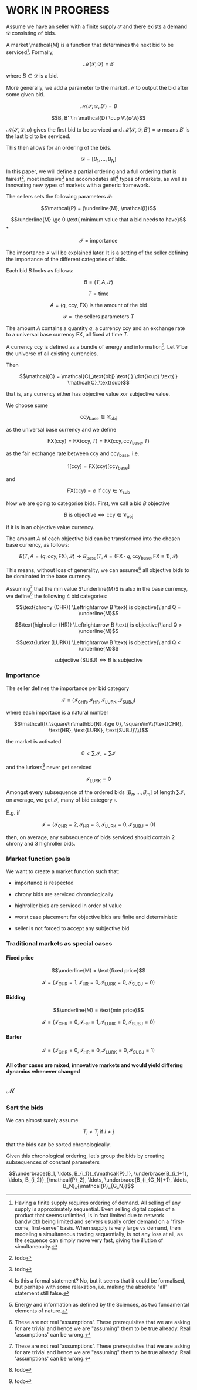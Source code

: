 # WORK IN PROGRESS

Assume we have an seller with a finite supply $\mathcal{S}$ and there exists a demand $\mathcal{D}$ consisting of bids.

A market \mathcal{M} is a function that determines the next bid to be serviced[^alltradeissequential]. Formally,

$$\mathcal{M}(\mathcal{S}, \mathcal{D}) = B$$

where $B \in \mathcal{D}$ is a bid.


More generally, we add a parameter to the market $\mathcal{M}$ to output the bid after some given bid. 

$$\mathcal{M}(\mathcal{S}, \mathcal{D}, B') = B$$

$$B, B' \in \mathcal{D} \cup \\\{∅\\\}$$

$\mathcal{M}(\mathcal{S}, \mathcal{D}, ∅)$ gives the first bid to be serviced and $\mathcal{M}(\mathcal{S}, \mathcal{D}, B') = ∅$ means $B'$ is the last bid to be serviced.

This then allows for an ordering of the bids.

$$\mathcal{D} = [B_1, \ldots, B_N]$$

In this paper, we will define a partial ordering and a full ordering that is fairest[^fairest], most inclusive[^mostinclusive] and accomodates all[^allmarkets] types of markets, as well as innovating new types of markets with a generic framework.



The sellers sets the following parameters $\mathcal{P}$:

$$\mathcal{P} = (\underline{M}, \mathcal{I})$$

$$\underline{M} \ge 0 \text{ minimum value that a bid needs to have}$$*

$$\mathcal{I} = \text{importance}$$

The importance $\mathcal{I}$ will be explained later. It is a setting of the seller defining the importance of the different categories of bids.



Each bid $B$ looks as follows:

$$B = (T, A, \mathcal{P})$$

$$T = \text{time}$$

$$A = \text{(q, ccy, FX)} \text{ is the amount of the bid}$$

$$\mathcal{P} = \text{ the sellers parameters } T$$

The amount $A$ contains a quantity $q$, a currency $\text{ccy}$ and an exchange rate to a universal base currency $\text{FX}$, all fixed at time $T$.

A currency $\text{ccy}$ is defined as a bundle of energy and information[^energyandinfo]. Let $\mathcal{C}$ be the universe of all existing currencies.

Then

$$\mathcal{C} = \mathcal{C}_\text{obj} \text{  } \dot{\cup} \text{  } \mathcal{C}_\text{sub}$$

that is, any currency either has objective value xor subjective value.

We choose some

$$\text{ccy}_\text{base} \in \mathcal{C}_\text{obj}$$

as the universal base currency and we define

$$\text{FX}(\text{ccy}) = \text{FX}(\text{ccy}, T) = \text{FX}(\text{ccy}, \text{ccy}_\text{base}, T)$$

as the fair exchange rate between $\text{ccy}$ and $\text{ccy}_\text{base}$, i.e.

$$1  [\text{ccy}] = \text{FX}(\text{ccy})  [\text{ccy}_\text{base}]$$

and

$$\text{FX(ccy)} = ∅ \text{  if ccy}\in\mathcal{C}_\text{sub}$$


Now we are going to categorise bids. First, we call a bid $B$ $\text{objective}$

$$B \text{ is objective} \Leftrightarrow \text{ccy} \in \mathcal{C}_\text{obj}$$

if it is in an objective value currency.


The amount $A$ of each objective bid can be transformed into the chosen base currency, as follows:

$$B(T, A = (q, \text{ccy}, \text{FX}), \mathcal{P}) \rightarrow B_\text{base}(T, A = (\text{FX}\cdot q , \text{ccy}_\text{base}, \text{FX}\equiv 1), \mathcal{P})$$

This means, without loss of generality, we can assume[^assuming] all objective bids to be dominated in the base currency.

Assuming[^assuming] that the min value $\underline{M}$ is also in the base currency, we define[^practicalchrony] the following 4 bid categories:

$$\text{chrony (CHR)} \Leftrightarrow B \text{ is objective}\land Q = \underline{M}$$

$$\text{highroller (HR)} \Leftrightarrow B \text{ is objective}\land Q > \underline{M}$$

$$\text{lurker (LURK)} \Leftrightarrow B \text{ is objective}\land Q < \underline{M}$$

$$\text{subjective (SUBJ)} \Leftrightarrow B \text{ is subjective}$$

### Importance

The seller defines the importance per bid category

$$\mathcal{I} = (\mathcal{I}_\text{CHR}, \mathcal{I}_\text{HR}, \mathcal{I}_\text{LURK}, \mathcal{I}_\text{SUBJ})$$

where each importace is a natural number

$$\mathcal{I}_\square\in\mathbb{N}_{\ge 0}, \square\in\\\{\text{CHR}, \text{HR}, \text{LURK}, \text{SUBJ}\\\}$$

the market is activated

$$0 < \sum_\square\mathcal{I}_\square = \sum\mathcal{I}$$

and the lurkers[^whylurkers] never get serviced

$$\mathcal{I}_\text{LURK} = 0$$


Amongst every subsequence of the ordered bids $[B_n, \ldots, B_m]$ of length $\sum\mathcal{I}$, on average, we get $\mathcal{I}_\square$ many of bid category $\square$.

E.g. if

$$\mathcal{I} = (\mathcal{I}_\text{CHR} = 2, \mathcal{I}_\text{HR} = 3, \mathcal{I}_\text{LURK} = 0, \mathcal{I}_\text{SUBJ} = 0)$$

then, on average, any subsequence of bids serviced should contain 2 chrony and 3 highroller bids.

### Market function goals

We want to create a market function such that:

- importance is respected

- chrony bids are serviced chronologically

- highroller bids are serviced in order of value

- worst case placement for objective bids are finite and deterministic

- seller is not forced to accept any subjective bid

### Traditional markets as special cases

#### Fixed price

$$\underline{M} = \text{fixed price}$$

$$\mathcal{I} = (\mathcal{I}_\text{CHR} = 1, \mathcal{I}_\text{HR} = 0, \mathcal{I}_\text{LURK} = 0, \mathcal{I}_\text{SUBJ} = 0)$$

#### Bidding

$$\underline{M} = \text{min price}$$

$$\mathcal{I} = (\mathcal{I}_\text{CHR} = 0, \mathcal{I}_\text{HR} = 1, \mathcal{I}_\text{LURK} = 0, \mathcal{I}_\text{SUBJ} = 0)$$

#### Barter

$$\mathcal{I} = (\mathcal{I}_\text{CHR} = 0, \mathcal{I}_\text{HR} = 0, \mathcal{I}_\text{LURK} = 0, \mathcal{I}_\text{SUBJ} = 1)$$

#### All other cases are mixed, innovative markets and would yield differing dynamics whenever changed

## $\mathcal{M}$

### Sort the bids

We can almost surely assume

$$T_i \ne T_j \text{ if } i \ne j$$

that the bids can be sorted chronologically.

Given this chronological ordering, let's group the bids by creating subsequences of constant parameters

$$\underbrace{B_1, \ldots, B_{i_1}}_{\mathcal{P}_1}, \underbrace{B_{i_1+1}, \ldots, B_{i_2}}_{\mathcal{P}_2}, \ldots, \underbrace{B_{i_{G_N}+1}, \ldots, B_N}_{\mathcal{P}_{G_N}}$$





[^practicalchrony]: todo

[^whylurkers]: todo

[^assuming]: These are not real 'assumptions'. These prerequisites that we are asking for are trivial and hence we are "assuming" them to be true already. Real 'assumptions' can be wrong.

[^mostinclusive]: todo

[^fairest]: todo

[^energyandinfo]: Energy and information as defined by the Sciences, as two fundamental elements of nature.

[^minvalue]: Every seller has the right to define it's own minimum value for a trade

[^allmarkets]: Is this a formal statement? No, but it seems that it could be formalised, but perhaps with some relaxation, i.e. making the absolute "all" statement still false.

[^alltradeissequential]: Having a finite supply requires ordering of demand. All selling of any supply is approximately sequential. Even selling digital copies of a product that seems unlimited, is in fact limited due to network bandwidth being limited and servers usually order demand on a "first-come, first-serve" basis. When supply is very large vs demand, then modeling a simultaneous trading sequentially, is not any loss at all, as the sequence can simply move very fast, giving the illution of simultaneouity.
